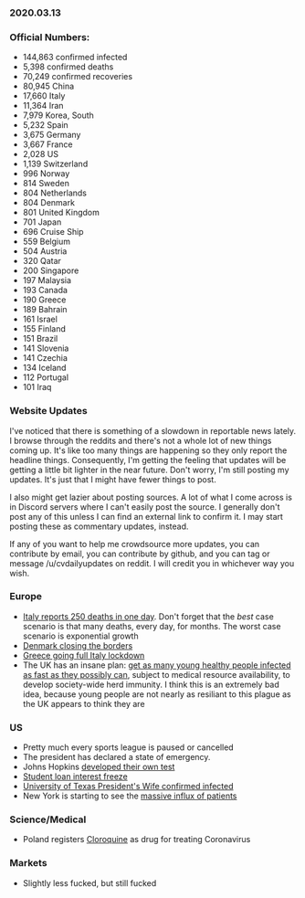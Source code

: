 ### 2020.03.13

### Official Numbers:

* 144,863 confirmed infected
* 5,398 confirmed deaths
* 70,249 confirmed recoveries
* 80,945 China
* 17,660 Italy
* 11,364 Iran
* 7,979 Korea, South
* 5,232 Spain
* 3,675 Germany
* 3,667 France
* 2,028 US
* 1,139 Switzerland
* 996 Norway
* 814 Sweden
* 804 Netherlands
* 804 Denmark
* 801 United Kingdom
* 701 Japan
* 696 Cruise Ship
* 559 Belgium
* 504 Austria
* 320 Qatar
* 200 Singapore
* 197 Malaysia
* 193 Canada
* 190 Greece
* 189 Bahrain
* 161 Israel
* 155 Finland
* 151 Brazil
* 141 Slovenia
* 141 Czechia
* 134 Iceland
* 112 Portugal
* 101 Iraq

### Website Updates

I've noticed that there is something of a slowdown in reportable news
lately. I browse through the reddits and there's not a whole lot of new
things coming up. It's like too many things are happening so they only
report the headline things. Consequently, I'm getting the feeling that
updates will be getting a little bit lighter in the near future. Don't
worry, I'm still posting my updates. It's just that I might have fewer
things to post.

I also might get lazier about posting sources. A lot of what I come
across is in Discord servers where I can't easily post the source. I
generally don't post any of this unless I can find an external link to
confirm it. I may start posting these as commentary updates, instead.

If any of you want to help me crowdsource more updates, you can
contribute by email, you can contribute by github, and you can tag or
message /u/cvdailyupdates on reddit. I will credit you in whichever way
you wish.

### Europe

* [Italy reports 250 deaths in one
  day](https://www.news18.com/news/world/italy-hits-one-day-record-with-250-new-coronavirus-deaths-2536489.html).
  Don't forget that the _best_ case scenario is that many deaths, every
  day, for months. The worst case scenario is exponential growth
* [Denmark closing the
  borders](https://www.dr.dk/nyheder/indland/statsministeren-danmarks-graenser-lukker-fra-klokken-12-i-morgen)
* [Greece going full Italy
  lockdown](https://www.ethnos.gr/ellada/93816_koronaios-190-kroysmata-stin-ellada-nea-pio-aystira-metra-anakoinonei-i-kybernisi)
* The UK has an insane plan: [get as many young healthy people infected
  as fast as they possibly
  can](https://www.independent.co.uk/news/health/coronavirus-herd-immunity-uk-covid-19-pandemic-outbreak-flu-a9400171.html?utm_source=reddit.com),
  subject to medical resource availability, to develop society-wide herd
  immunity. I think this is an extremely bad idea, because young people
  are not nearly as resiliant to this plague as the UK appears to think
  they are

### US

* Pretty much every sports league is paused or cancelled
* The president has declared a state of emergency.
* Johns Hopkins [developed their own
  test](https://baltimore.cbslocal.com/2020/03/12/johns-hopkins-hospital-coronavirus-test/)
* [Student loan interest
  freeze](https://www.forbes.com/sites/adamminsky/2020/03/13/trump-to-freeze-interest-on-federal-student-loans-due-to-coronavirus/)
* [University of Texas President's Wife confirmed
  infected](https://president.utexas.edu/messages-speeches-2020/covid19-identified-within-ut-community)
* New York is starting to see the [massive influx of
  patients](https://twitter.com/QuisitiveInvest/status/1238527535182499843)

### Science/Medical

* Poland registers [Cloroquine](https://twitter.com/Milkowski_M/status/1238578461704433664) as drug for treating Coronavirus

### Markets

* Slightly less fucked, but still fucked
